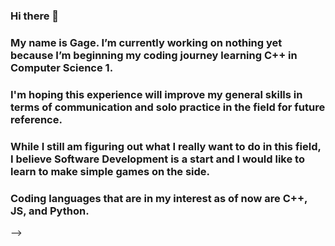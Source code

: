 ### Hi there 👋

### My name is Gage. I’m currently working on nothing yet because I’m beginning my coding journey learning C++ in Computer Science 1.
### I'm hoping this experience will improve my general skills in terms of communication and solo practice in the field for future reference.
### While I still am figuring out what I really want to do in this field, I believe Software Development is a start and I would like to learn to make simple games on the side.
### Coding languages that are in my interest as of now are C++, JS, and Python.
-->


